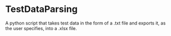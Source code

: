# TestDataParsing
A python script that takes test data in the form of a .txt file and exports it, as the user specifies, into a .xlsx file.
